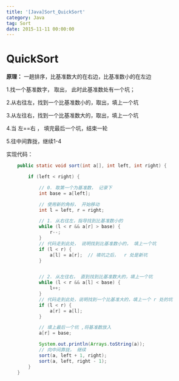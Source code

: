 ```yaml
---
title: '[Java]Sort_QuickSort'
category: Java
tag: Sort
date: 2015-11-11 00:00:00
---
```




# QuickSort



**原理：**   一趟排序，比基准数大的在右边，比基准数小的在左边

1.找一个基准数字， 取出， 此时此基准数处有一个坑；

2.从右往左，找到一个比基准数小的，取出，填上一个坑

3.从左往右，找到一个比基准数大的，取出，填上一个坑

4.当 左==右 ， 填完最后一个坑，结束一轮

5.往中间靠拢，继续1-4



实现代码： 




```java
    public static void sort(int a[], int left, int right) {

        if (left < right) {

            // 0. 取第一个为基准数， 记录下
            int base = a[left];

            // 使用新的角标， 开始移动
            int l = left, r = right;

            // 1. 从右往左，指导找到比基准数小的
            while (l < r && a[r] > base) {
                r--;
            }
            // 代码走到此处， 说明找到比基准数小的， 填上一个坑
            if (l < r) {
                a[l] = a[r];  // 填坑之后，  r 处是新坑
            }


            // 2. 从左往右， 直到找到比基准数大的，填上一个坑
            while (l < r && a[l] < base) {
                l++;
            }
            // 代码走到此处，说明找到一个比基准大的，填上一个 r 处的坑
            if (l < r) {
                a[r] = a[l];
            }

            // 填上最后一个坑 ,将基准数放入
            a[r] = base;

            System.out.println(Arrays.toString(a));
            // 向中间靠拢， 继续
            sort(a, left + 1, right);
            sort(a, left, right - 1);
        }
    }

```

